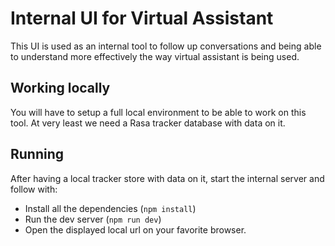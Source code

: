 # Internal UI for Virtual Assistant

This UI is used as an internal tool to follow up conversations and being able to understand more effectively the way
virtual assistant is being used.

## Working locally

You will have to setup a full local environment to be able to work on this tool. At very least we need a Rasa tracker
database with data on it.

## Running

After having a local tracker store with data on it, start the internal server and follow with:

- Install all the dependencies (`npm install`)
- Run the dev server (`npm run dev`)
- Open the displayed local url on your favorite browser.
